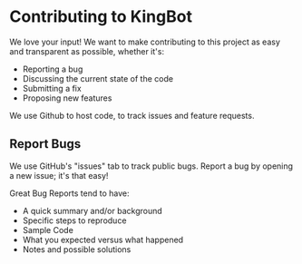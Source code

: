 # Contributing to KingBot
We love your input! We want to make contributing to this project as easy and transparent as possible, whether it's:
- Reporting a bug
- Discussing the current state of the code
- Submitting a fix
- Proposing new features
  
We use Github to host code, to track issues and feature requests.

## Report Bugs
We use GitHub's "issues" tab to track public bugs. Report a bug by opening a new issue; it's that easy!

Great Bug Reports tend to have:
- A quick summary and/or background
- Specific steps to reproduce
- Sample Code
- What you expected versus what happened
- Notes and possible solutions
